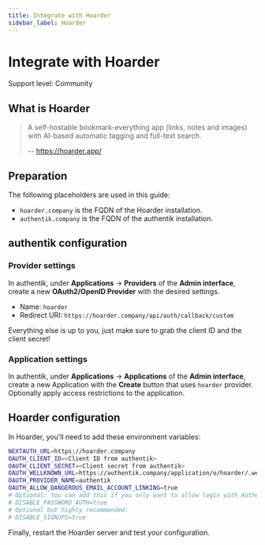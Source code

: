 ```yaml
---
title: Integrate with Hoarder
sidebar_label: Hoarder
---
```


# Integrate with Hoarder

<span class="badge badge--secondary">Support level: Community</span>

## What is Hoarder

> A self-hostable bookmark-everything app (links, notes and images) with AI-based automatic tagging and full-text search.
>
> -- https://hoarder.app/

## Preparation

The following placeholders are used in this guide:

- `hoarder.company` is the FQDN of the Hoarder installation.
- `authentik.company` is the FQDN of the authentik installation.

## authentik configuration

### Provider settings

In authentik, under **Applications** -> **Providers** of the **Admin interface**, create a new **OAuth2/OpenID Provider** with the desired settings.

- Name: `hoarder`
- Redirect URI: `https://hoarder.company/api/auth/callback/custom`

Everything else is up to you, just make sure to grab the client ID and the client secret!

### Application settings

In authentik, under **Applications** -> **Applications** of the **Admin interface**, create a new Application with the **Create** button that uses `hoarder` provider.
Optionally apply access restrictions to the application.

## Hoarder configuration

In Hoarder, you'll need to add these environment variables:

```sh
NEXTAUTH_URL=https://hoarder.company
OAUTH_CLIENT_ID=<Client ID from authentik>
OAUTH_CLIENT_SECRET=<Client secret from authentik>
OAUTH_WELLKNOWN_URL=https://authentik.company/application/o/hoarder/.well-known/openid-configuration
OAUTH_PROVIDER_NAME=authentik
OAUTH_ALLOW_DANGEROUS_EMAIL_ACCOUNT_LINKING=true
# Optional: You can add this if you only want to allow login with Authentik
# DISABLE_PASSWORD_AUTH=true
# Optional but highly recommended:
# DISABLE_SIGNUPS=true
```

Finally, restart the Hoarder server and test your configuration.
